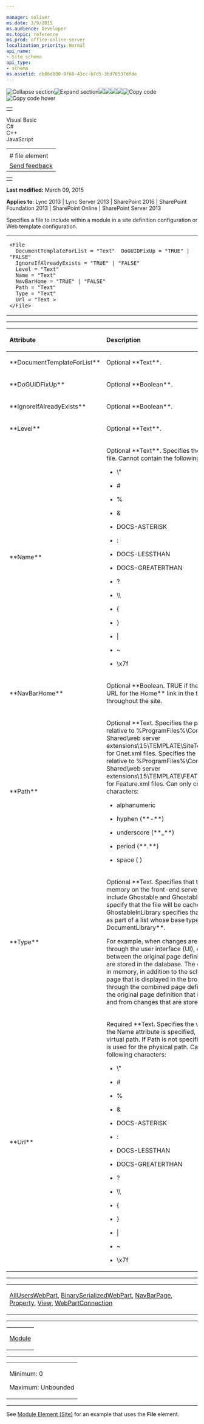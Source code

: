 ```yaml
---

manager: soliver
ms.date: 3/9/2015
ms.audience: Developer
ms.topic: reference
ms.prod: office-online-server
localization_priority: Normal
api_name:
- Site schema
api_type:
- schema
ms.assetid: db86d800-9f68-43cc-b7d5-3bd76537dfde
---
```


![Collapse
section](../icons/collapse_all.gif "Collapse section")![Expand
section](../icons/expand_all.gif "Expand section")![](../icons/collapse_all.gif)![](../icons/expand_all.gif)![](../icons/dropdown.gif)![](../icons/dropdownHover.gif)![Copy
code](../icons/copycode.gif "Copy code")![Copy code
hover](../icons/copycodeHighlight.gif "Copy code hover")
<table>
<tbody>
<tr class="odd">
<td align="left"></td>
</tr>
</tbody>
</table>

Visual Basic  
C\#  
C++  
JavaScript  

<table>
<tbody>
<tr class="odd">
<td align="left"><span id="runningHeaderText"></span></td>
</tr>
<tr class="even">
<td align="left"># file element</td>
</tr>
<tr class="odd">
<td align="left"><span id="headfeedbackarea" class="feedbackhead"><a href="javascript:SubmitFeedback(&#39;docthis@Microsoft.com&#39;,&#39;&#39;,&#39;&#39;,&#39;&#39;,&#39;1.0.18082.1225&#39;,&#39;%0\dThank%20you%20for%20your%20feedback.%20The%20developer%20writing%20teams%20use%20your%20feedback%20to%20improve%20documentation.%20While%20we%20are%20reviewing%20your%20feedback,%20we%20may%20send%20you%20e-mail%20to%20ask%20for%20clarification%20or%20feedback%20on%20a%20solution.%20We%20do%20not%20use%20your%20e-mail%20address%20for%20any%20other%20purpose%20and%20we%20delete%20it%20after%20we%20finish%20our%20review.%0\AFor%20further%20information%20about%20the%20privacy%20policies%20of%20Microsoft,%20please%20see%20http://privacy.microsoft.com/en-us/default.aspx.%0\A%0\d&#39;,&#39;Customer%20feedback&#39;);">Send feedback</a></span></td>
</tr>
</tbody>
</table>

<table>
<colgroup>
<col width="100%" />
</colgroup>
<tbody>
<tr class="odd">
<td align="left"></td>
</tr>
</tbody>
</table>

**Last modified:** March 09, 2015

**Applies to**: Lync 2013 | Lync Server 2013 | SharePoint 2016 |
SharePoint Foundation 2013 | SharePoint Online | SharePoint Server 2013

Specifies a file to include within a module in a site definition
configuration or Web template configuration.

<span codelanguage="other"></span>
<table>
<colgroup>
<col width="100%" />
</colgroup>
<tbody>
<tr class="odd">
<td align="left"><pre><code>&lt;File
  DocumentTemplateForList = &quot;Text&quot;  DoGUIDFixUp = &quot;TRUE&quot; | &quot;FALSE&quot;
  IgnoreIfAlreadyExists = &quot;TRUE&quot; | &quot;FALSE&quot;
  Level = &quot;Text&quot;
  Name = &quot;Text&quot;
  NavBarHome = &quot;TRUE&quot; | &quot;FALSE&quot;
  Path = &quot;Text&quot;
  Type = &quot;Text&quot;
  Url = &quot;Text &gt;
&lt;/File&gt;</code></pre></td>
</tr>
</tbody>
</table>


-----------------------------------------------------------------------------------------------------------------------------------------------------------------------------------------------

<table>
<colgroup>
<col width="50%" />
<col width="50%" />
</colgroup>
<thead>
<tr class="header">
<th align="left"><p>Attribute</p></th>
<th align="left"><p>Description</p></th>
</tr>
</thead>
<tbody>
<tr class="odd">
<td align="left"><p>**DocumentTemplateForList**</p></td>
<td align="left"><p>Optional **Text**.</p></td>
</tr>
<tr class="even">
<td align="left"><p>**DoGUIDFixUp**</p></td>
<td align="left"><p>Optional **Boolean**.</p></td>
</tr>
<tr class="odd">
<td align="left"><p>**IgnoreIfAlreadyExists**</p></td>
<td align="left"><p>Optional **Boolean**.</p></td>
</tr>
<tr class="even">
<td align="left"><p>**Level**</p></td>
<td align="left"><p>Optional **Text**.</p></td>
</tr>
<tr class="odd">
<td align="left"><p>**Name**</p></td>
<td align="left"><p>Optional **Text**. Specifies the virtual path for the file. Cannot contain the following characters:</p>
<ul>
<li><p>\&quot;</p></li>
<li><p>#</p></li>
<li><p>%</p></li>
<li><p>&amp;</p></li>
<li><p>DOCS-ASTERISK</p></li>
<li><p>:</p></li>
<li><p>DOCS-LESSTHAN</p></li>
<li><p>DOCS-GREATERTHAN</p></li>
<li><p>?</p></li>
<li><p>\\</p></li>
<li><p>{</p></li>
<li><p>}</p></li>
<li><p>|</p></li>
<li><p>~</p></li>
<li><p>\x7f</p></li>
</ul></td>
</tr>
<tr class="even">
<td align="left"><p>**NavBarHome**</p></td>
<td align="left"><p>Optional **Boolean</span>. <span class="keyword">TRUE</span> if the file is the destination URL for the <span class="keyword">Home** link in the top navigation bar used throughout the site.</p></td>
</tr>
<tr class="odd">
<td align="left"><p>**Path**</p></td>
<td align="left"><p>Optional **Text</span>. Specifies the physical path to the file relative to %ProgramFiles%\Common Files\Microsoft Shared\web server extensions\15\TEMPLATE\SiteTemplates\<span class="placeholder">Site_Definition</span> for Onet.xml files. Specifies the physical path to the file relative to %ProgramFiles%\Common Files\Microsoft Shared\web server extensions\15\TEMPLATE\FEATURES\<span class="placeholder">Feature_Name** for Feature.xml files. Can only contain the following characters:</p>
<ul>
<li><p>alphanumeric</p></li>
<li><p>hyphen (**-**)</p></li>
<li><p>underscore (**_**)</p></li>
<li><p>period (**.**)</p></li>
<li><p>space ( )</p></li>
</ul></td>
</tr>
<tr class="even">
<td align="left"><p>**Type**</p></td>
<td align="left"><p>Optional **Text</span>. Specifies that the file be cached in memory on the front-end server. Possible values include <span class="keyword">Ghostable</span> and <span class="keyword">GhostableInLibrary</span>. Both values specify that the file will be cached, but <span class="keyword">GhostableInLibrary</span> specifies that the file will be cached as part of a list whose base type is <span class="keyword">Document</span><span class="keyword">Library**.</p>
<p>For example, when changes are made to a home page through the user interface (UI), only the differences between the original page definition and the new page are stored in the database. The default.aspx is cached in memory, in addition to the schema files. The HTML page that is displayed in the browser is constructed through the combined page definition that results from the original page definition that is cached in memory and from changes that are stored in the database.</p></td>
</tr>
<tr class="odd">
<td align="left"><p>**Url**</p></td>
<td align="left"><p>Required **Text</span>. Specifies the virtual path for the file. If the <span class="keyword">Name</span> attribute is specified, its value is used for the virtual path. If <span class="keyword">Path</span> is not specified, the value of <span class="keyword">Url** is used for the physical path. Cannot contain the following characters:</p>
<ul>
<li><p>\&quot;</p></li>
<li><p>#</p></li>
<li><p>%</p></li>
<li><p>&amp;</p></li>
<li><p>DOCS-ASTERISK</p></li>
<li><p>:</p></li>
<li><p>DOCS-LESSTHAN</p></li>
<li><p>DOCS-GREATERTHAN</p></li>
<li><p>?</p></li>
<li><p>\\</p></li>
<li><p>{</p></li>
<li><p>}</p></li>
<li><p>|</p></li>
<li><p>~</p></li>
<li><p>\x7f</p></li>
</ul></td>
</tr>
</tbody>
</table>


---------------------------------------------------------------------------------------------------------------------------------------------------------------------------------------------------

<table>
<colgroup>
<col width="100%" />
</colgroup>
<tbody>
<tr class="odd">
<td align="left"><p><a href="alluserswebpart-element-site.htm">AllUsersWebPart</a>, <a href="binaryserializedwebpart-element-site.htm">BinarySerializedWebPart</a>, <a href="navbarpage-element-sitemodule.htm">NavBarPage</a>, <a href="property-element-sitemodule.htm">Property</a>, <a href="view-element-site.htm">View</a>, <a href="webpartconnection-element-site.htm">WebPartConnection</a></p></td>
</tr>
</tbody>
</table>


----------------------------------------------------------------------------------------------------------------------------------------------------------------------------------------------------

<table>
<colgroup>
<col width="100%" />
</colgroup>
<tbody>
<tr class="odd">
<td align="left"><p><a href="module-element-site.htm">Module</a></p></td>
</tr>
</tbody>
</table>


------------------------------------------------------------------------------------------------------------------------------------------------------------------------------------------------

<table>
<colgroup>
<col width="100%" />
</colgroup>
<tbody>
<tr class="odd">
<td align="left"><p>Minimum: 0</p>
<p>Maximum: Unbounded</p></td>
</tr>
</tbody>
</table>


----------------------------------------------------------------------------------------------------------------------------------------------------------------------------------------------------------------------------

See <span sdata="link">[Module Element
(Site)](module-element-site.htm)</span> for an example
that uses the **File** element.








